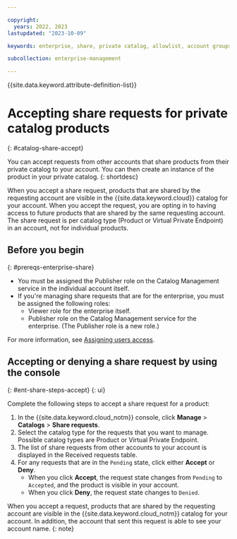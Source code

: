 ```yaml
---

copyright:
  years: 2022, 2023
lastupdated: "2023-10-09"

keywords: enterprise, share, private catalog, allowlist, account groups, share request, accept request, opt in

subcollection: enterprise-management

---
```


{{site.data.keyword.attribute-definition-list}}

# Accepting share requests for private catalog products
{: #catalog-share-accept}

You can accept requests from other accounts that share products from their private catalog to your account. You can then create an instance of the product in your private catalog.
{: shortdesc}

When you accept a share request, products that are shared by the requesting account are visible in the {{site.data.keyword.cloud}} catalog for your account. When you accept the request, you are opting in to having access to future products that are shared by the same requesting account. The share request is per catalog type (Product or Virtual Private Endpoint) in an account, not for individual products.

## Before you begin
{: #prereqs-enterprise-share}

* You must be assigned the Publisher role on the Catalog Management service in the individual account itself.
* If you're managing share requests that are for the enterprise, you must be assigned the following roles:
   * Viewer role for the enterprise itself.
   * Publisher role on the Catalog Management service for the enterprise. (The Publisher role is a new role.)

For more information, see [Assigning users access](/docs/account?topic=account-catalog-access).

## Accepting or denying a share request by using the console
{: #ent-share-steps-accept}
{: ui}

Complete the following steps to accept a share request for a product:

1. In the {{site.data.keyword.cloud_notm}} console, click **Manage** > **Catalogs** > **Share requests**.
1. Select the catalog type for the requests that you want to manage. Possible catalog types are Product or Virtual Private Endpoint.
1. The list of share requests from other accounts to your account is displayed in the Received requests table.
1. For any requests that are in the `Pending` state, click either **Accept** or **Deny**.
   - When you click **Accept**, the request state changes from `Pending` to `Accepted`, and the product is visible in your account.
   - When you click **Deny**, the request state changes to `Denied`.

When you accept a request, products that are shared by the requesting account are visible in the {{site.data.keyword.cloud_notm}} catalog for your account. In addition, the account that sent this request is able to see your account name.
{: note}
